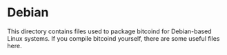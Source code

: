 
Debian
====================
This directory contains files used to package bitcoind
for Debian-based Linux systems. If you compile bitcoind yourself, there are some useful files here.
